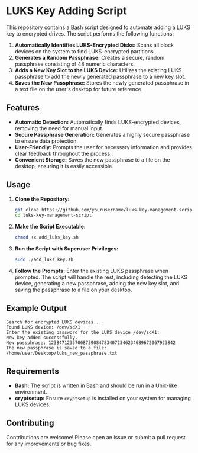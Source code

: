 # LUKS Key Adding Script

This repository contains a Bash script designed to automate adding a LUKS key to encrypted drives. The script performs the following functions:

1. **Automatically Identifies LUKS-Encrypted Disks:** Scans all block devices on the system to find LUKS-encrypted partitions.
2. **Generates a Random Passphrase:** Creates a secure, random passphrase consisting of 48 numeric characters.
3. **Adds a New Key Slot to the LUKS Device:** Utilizes the existing LUKS passphrase to add the newly generated passphrase to a new key slot.
4. **Saves the New Passphrase:** Stores the newly generated passphrase in a text file on the user's desktop for future reference.

## Features

- **Automatic Detection:** Automatically finds LUKS-encrypted devices, removing the need for manual input.
- **Secure Passphrase Generation:** Generates a highly secure passphrase to ensure data protection.
- **User-Friendly:** Prompts the user for necessary information and provides clear feedback throughout the process.
- **Convenient Storage:** Saves the new passphrase to a file on the desktop, ensuring it is easily accessible.

## Usage

1. **Clone the Repository:**
   ```bash
   git clone https://github.com/yourusername/luks-key-management-script.git
   cd luks-key-management-script
   ```

2. **Make the Script Executable:**
   ```bash
   chmod +x add_luks_key.sh
   ```

3. **Run the Script with Superuser Privileges:**
   ```bash
   sudo ./add_luks_key.sh
   ```

4. **Follow the Prompts:** Enter the existing LUKS passphrase when prompted. The script will handle the rest, including detecting the LUKS device, generating a new passphrase, adding the new key slot, and saving the passphrase to a file on your desktop.

## Example Output

```plaintext
Search for encrypted LUKS devices...
Found LUKS device: /dev/sdX1
Enter the existing password for the LUKS device /dev/sdX1:
New key added successfully.
New passphrase: 123847123570687390847834072346234689672067923842
The new passphrase is saved to a file: /home/user/Desktop/luks_new_passphrase.txt
```

## Requirements

- **Bash:** The script is written in Bash and should be run in a Unix-like environment.
- **cryptsetup:** Ensure `cryptsetup` is installed on your system for managing LUKS devices.

## Contributing

Contributions are welcome! Please open an issue or submit a pull request for any improvements or bug fixes.